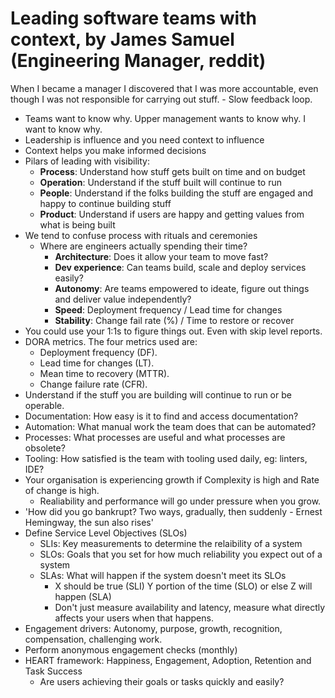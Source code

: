 # Leading software teams with context, by James Samuel (Engineering Manager, reddit)

When I became a manager I discovered that I was more accountable, even though I was not responsible for carrying out stuff.
    - Slow feedback loop.
- Teams want to know why. Upper management wants to know why. I want to know why.
- Leadership is influence and you need context to influence
- Context helps you make informed decisions
- Pilars of leading with visibility:
  - **Process**: Understand how stuff gets built on time and on budget
  - **Operation**: Understand if the stuff built will continue to run
  - **People**: Understand if the folks building the stuff are engaged and happy to continue building stuff
  - **Product**: Understand if users are happy and getting values from what is being built
- We tend to confuse process with rituals and ceremonies
  - Where are engineers actually spending their time?
    - **Architecture**: Does it allow your team to move fast?
    - **Dev experience**: Can teams build, scale and deploy services easily?
    - **Autonomy**: Are teams empowered to ideate, figure out things and deliver value independently?
    - **Speed**: Deployment frequency / Lead time for changes
    - **Stability**: Change fail rate (%) / Time to restore or recover
- You could use your 1:1s to figure things out. Even with skip level reports.
- DORA metrics. The four metrics used are:
  - Deployment frequency (DF).
  - Lead time for changes (LT).
  - Mean time to recovery (MTTR). 
  - Change failure rate (CFR).
- Understand if the stuff you are building will continue to run or be operable.
- Documentation: How easy is it to find and access documentation?
- Automation: What manual work the team does that can be automated?
- Processes: What processes are useful and what processes are obsolete?
- Tooling: How satisfied is the team with tooling used daily, eg: linters, IDE?
- Your organisation is experiencing growth if Complexity is high and Rate of change is high.
  - Realiability and performance will go under pressure when you grow.
- 'How did you go bankrupt? Two ways, gradually, then suddenly - Ernest Hemingway, the sun also rises'
- Define Service Level Objectives (SLOs)
  - SLIs: Key measurements to determine the relaibility of a system
  - SLOs: Goals that you set for how much reliability you expect out of a system
  - SLAs: What will happen if the system doesn't meet its SLOs
    - X should be true (SLI) Y portion of the time (SLO) or else Z will happen (SLA)
    - Don't just measure availability and latency, measure what directly affects your users when that happens.
- Engagement drivers: Autonomy, purpose, growth, recognition, compensation, challenging work.
- Perform anonymous engagement checks (monthly)
- HEART framework: Happiness, Engagement, Adoption, Retention and Task Success
  - Are users achieving their goals or tasks quickly and easily?
